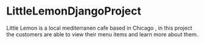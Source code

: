 # LittleLemonDjangoProject
Little Lemon is a local mediterranen cafe based in Chicago , in this project the customers are able to view their menu items and learn more about them.
